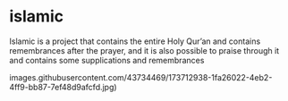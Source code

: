 # islamic
Islamic is a project that contains the entire Holy Qur’an and contains remembrances after the prayer, and it is also possible to praise through it and contains some supplications and remembrances

images.githubusercontent.com/43734469/173712938-1fa26022-4eb2-4ff9-bb87-7ef48d9afcfd.jpg)
